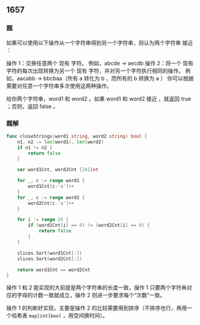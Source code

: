 ## 1657

### 题
如果可以使用以下操作从一个字符串得到另一个字符串，则认为两个字符串 接近 ：

操作 1：交换任意两个 现有 字符。
例如，abcde -> aecdb
操作 2：将一个 现有 字符的每次出现转换为另一个 现有 字符，并对另一个字符执行相同的操作。
例如，aacabb -> bbcbaa（所有 a 转化为 b ，而所有的 b 转换为 a ）
你可以根据需要对任意一个字符串多次使用这两种操作。

给你两个字符串，word1 和 word2 。如果 word1 和 word2 接近 ，就返回 true ；否则，返回 false 。

### 题解
```go
func closeStrings(word1 string, word2 string) bool {
	n1, n2 := len(word1), len(word2)
	if n1 != n2 {
		return false
	}

	var word1Cnt, word2Cnt [26]int

	for _, c := range word1 {
		word1Cnt[c-'a']++
	}
	for _, c := range word2 {
		word2Cnt[c-'a']++
	}

	for i := range 26 {
		if (word1Cnt[i] == 0) != (word2Cnt[i] == 0) {
			return false
		}
	}

	slices.Sort(word1Cnt[:])
	slices.Sort(word2Cnt[:])

	return word1Cnt == word2Cnt
}
```
操作 1 和 2 能实现的大前提是两个字符串的长度一致，操作 1 只要两个字符串对应的字母的计数一致就成立，操作 2 则进一步要求每个“次数”一致。

操作 1 的判断好实现，主要是操作 2 的比较需要用到排序（不排序也行，再用一个哈希表 `map[int]bool` ，用空间换时间）。

